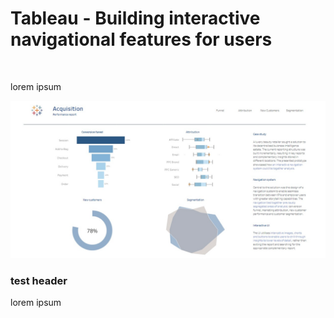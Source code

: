 <h1>Tableau - Building interactive navigational features for users</h1>

<br>

<p>lorem ipsum</p>

![This is an image](/Tableau_Building_interactive_navigational_features_for_users/Assets/thumbnail.jpeg)


<h3>test header</h3>
<p>lorem ipsum</p>

